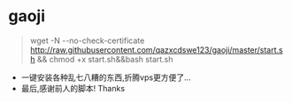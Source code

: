 # gaoji
  > wget -N --no-check-certificate http://raw.githubusercontent.com/qazxcdswe123/gaoji/master/start.sh && chmod +x start.sh&&bash start.sh

-  一键安装各种乱七八糟的东西,折腾vps更方便了...
-  最后,感谢前人的脚本! Thanks
